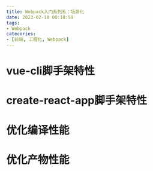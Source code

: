```yaml
---
title: Webpack入门系列五：场景化
date: 2023-02-18 00:18:59
tags:
- Webpack
catecories:
- [前端, 工程化, Webpack]
---
```


# vue-cli脚手架特性

# create-react-app脚手架特性

# 优化编译性能

# 优化产物性能